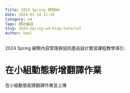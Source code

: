 ```yaml
---
Title: 2024 Spring 課程W4
Date: 2024-03-14 11:20
Category: w4
Tags: 網誌編寫
Slug: 2024-Spring-w4-blog-tutorial
Author: kmol
---
```


2024 Spring 網際內容管理與協同產品設計實習課程教學導引.

<!-- PELICAN_END_SUMMARY -->

# 在小組動態新增翻譯作業
在小組動態創建翻譯作業並上傳